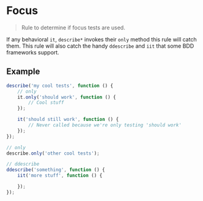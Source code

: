 # Focus

> Rule to determine if focus tests are used.

If any behavioral `it`, `describe*` invokes their `only` method this rule will catch them.
This rule will also catch the handy `ddescribe` and `iit` that some BDD frameworks support.

## Example
```js
describe('my cool tests', function () {
	// only
	it.only('should work', function () {
		// Cool stuff
	});

	it('should still work', function () {
		// Never called because we're only testing 'should work'
	});
});

// only
describe.only('other cool tests');

// ddescribe
ddescribe('something', function () {
	iit('more stuff', function () {

	});
});
```
